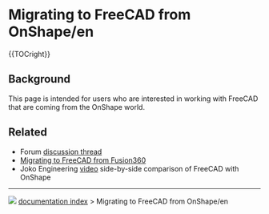 # Migrating to FreeCAD from OnShape/en
{{TOCright}}

## Background

This page is intended for users who are interested in working with FreeCAD that are coming from the OnShape world.

## Related

-   Forum [discussion thread](https://forum.freecadweb.org/viewtopic.php?f=8&t=50973&p=437872#p437863)
-   [Migrating to FreeCAD from Fusion360](Migrating_to_FreeCAD_from_Fusion360.md)
-   Joko Engineering [video](https://youtu.be/oH8GOR8Jx88) side-by-side comparison of FreeCAD with OnShape



---
![](images/Right_arrow.png) [documentation index](../README.md) > Migrating to FreeCAD from OnShape/en
